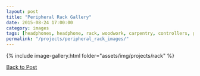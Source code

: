 ```yaml
---
layout: post
title: "Peripheral Rack Gallery"
date: 2015-08-24 17:00:00
category: images
tags: [headphones, headphone, rack, woodwork, carpentry, controllers, gaming]
permalink: "/projects/peripheral_rack_images/"
---
```




 {% include image-gallery.html folder="assets/img/projects/rack" %}

 <a href="/projects/peripheral_rack/">Back to Post</a>
